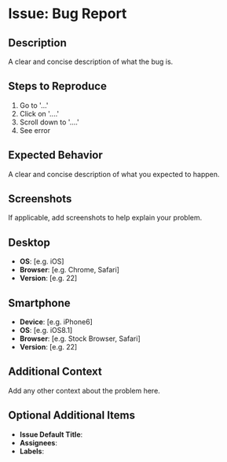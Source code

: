 # Issue: Bug Report

## Description

A clear and concise description of what the bug is.

## Steps to Reproduce

1. Go to '...'
2. Click on '....'
3. Scroll down to '....'
4. See error

## Expected Behavior

A clear and concise description of what you expected to happen.

## Screenshots

If applicable, add screenshots to help explain your problem.

## Desktop

- **OS**: [e.g. iOS]
- **Browser**: [e.g. Chrome, Safari]
- **Version**: [e.g. 22]

## Smartphone

- **Device**: [e.g. iPhone6]
- **OS**: [e.g. iOS8.1]
- **Browser**: [e.g. Stock Browser, Safari]
- **Version**: [e.g. 22]

## Additional Context

Add any other context about the problem here.

## Optional Additional Items

- **Issue Default Title**:
- **Assignees**:
- **Labels**:
